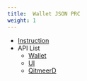 ```yaml
---
title:  Wallet JSON PRC
weight: 1
---
```


  - [Instruction](./instruction/)
  - API List
    - [Wallet](./wallet/)
    - [UI](./ui/)
    - [QitmeerD](./qitmeerd/)